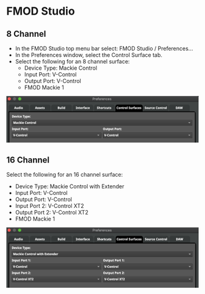 # FMOD Studio

## 8 Channel 

* In the FMOD Studio top menu bar select: FMOD Studio / Preferences...
* In the Preferences window, select the Control Surface tab.
* Select the following for an 8 channel surface:
    * Device Type: Mackie Control
    * Input Port: V-Control
    * Output Port: V-Control
    * FMOD Mackie 1

![FMOD Studio - 8 Channels](./images/fmod1.png "FMOD Studio - 8 Channels")

## 16 Channel

Select the following for an 16 channel surface:

* Device Type: Mackie Control with Extender
* Input Port: V-Control
* Output Port: V-Control
* Input Port 2: V-Control XT2
* Output Port 2: V-Control XT2
* FMOD Mackie 1

![FMOD Studio - 16 Channels](./images/fmod2.png "FMOD Studio - 16 Channels")
